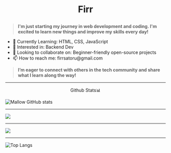 # <p align="center"> Firr </p>
<blockquote><strong>I'm just starting my journey in web development and coding. I'm excited to learn new things and improve my skills every day!</strong></blockquote>

<ul>
<li>🌱 Currently Learning: HTML, CSS, JavaScript</li>
<li>👀 Interested in: Backend Dev</li>
<li>🤝 Looking to collaborate on: Beginner-friendly open-source projects</li>
<li>📫 How to reach me: firrsatoru@gmail.com</li>
</ul>
<blockquote> <strong> I’m eager to connect with others in the tech community and share what I learn along the way!</strong> </blockquote>

___

<p align="center"> Github Stats📊

![Mallow GitHub stats](https://github-readme-stats.vercel.app/api?username=firrsatoru&show_icons=true&theme=tokyonight)

___


![](https://github-readme-streak-stats.herokuapp.com/?user=firrsatoru&theme=tokyonight&hide_border=true)<br/>
___
![](http://github-profile-summary-cards.vercel.app/api/cards/profile-details?username=firrsatoru&theme=tokyonight)
___

![Top Langs](https://github-readme-stats.vercel.app/api/top-langs/?username=firrsatoru&langs_count=8&theme=tokyonight)
</p>